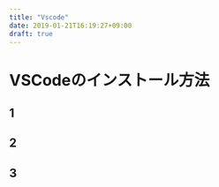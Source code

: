 ```yaml
---
title: "Vscode"
date: 2019-01-21T16:19:27+09:00
draft: true
---
```


# VSCodeのインストール方法
## 1
## 2
## 3